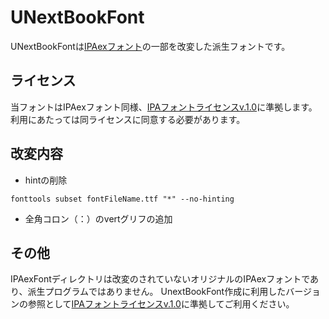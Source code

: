 # UNextBookFont

UNextBookFontは[IPAexフォント](https://moji.or.jp/ipafont/)の一部を改変した派生フォントです。


## ライセンス

当フォントはIPAexフォント同様、[IPAフォントライセンスv.1.0](https://moji.or.jp/ipafont/license/)に準拠します。
利用にあたっては同ライセンスに同意する必要があります。


## 改変内容

- hintの削除

```fonttools subset fontFileName.ttf "*" --no-hinting```

- 全角コロン（：）のvertグリフの追加

## その他

IPAexFontディレクトリは改変のされていないオリジナルのIPAexフォントであり、派生プログラムではありません。
UnextBookFont作成に利用したバージョンの参照として[IPAフォントライセンスv.1.0](https://moji.or.jp/ipafont/license/)に準拠してご利用ください。